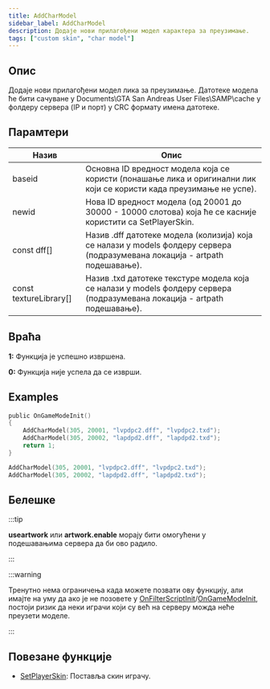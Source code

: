 ```yaml
---
title: AddCharModel
sidebar_label: AddCharModel
description: Додаје нови прилагођени модел карактера за преузимање.
tags: ["custom skin", "char model"]
---
```


<VersionWarnSR version='SA-MP 0.3.DL R1' />

## Опис

Додаје нови прилагођени модел лика за преузимање. Датотеке модела ће бити сачуване у Documents\GTA San Andreas User Files\SAMP\cache у фолдеру сервера (IP и порт) у CRC формату имена датотеке.

## Парамтери

| Назив                   | Опис                                                                                                    |
| ---------------------- | -------------------------------------------------------------------------------------------------------------- |
| baseid                 | Основна ID вредност модела која се користи (понашање лика и оригинални лик који се користи када преузимање не успе). |
| newid                  | Нова ID вредност модела (од 20001 до 30000 - 10000 слотова) која ће се касније користити са SetPlayerSkin.             |
| const dff[]            | Назив .dff датотеке модела (колизија) која се налази у models фолдеру сервера (подразумевана локација - artpath подешавање).            |
| const textureLibrary[] | Назив .txd датотеке текстуре модела која се налази у models фолдеру сервера (подразумевана локација - artpath подешавање).              |

## Враћа

**1:** Функција је успешно извршена.

**0:** Функција није успела да се изврши.

## Examples

```c
public OnGameModeInit()
{
    AddCharModel(305, 20001, "lvpdpc2.dff", "lvpdpc2.txd");
    AddCharModel(305, 20002, "lapdpd2.dff", "lapdpd2.txd");
    return 1;
}
```

```c
AddCharModel(305, 20001, "lvpdpc2.dff", "lvpdpc2.txd");
AddCharModel(305, 20002, "lapdpd2.dff", "lapdpd2.txd");
```

## Белешке

:::tip

**useartwork** или **artwork.enable** морају бити омогућени у подешавањима сервера да би ово радило.

:::

:::warning

Тренутно нема ограничења када можете позвати ову функцију, али имајте на уму да ако је не позовете у [OnFilterScriptInit](../callbacks/OnFilterScriptInit)/[OnGameModeInit](../callbacks/OnGameModeInit), постоји ризик да неки играчи који су већ на серверу можда неће преузети моделе.

:::

## Повезане функције

- [SetPlayerSkin](SetPlayerSkin): Поставља скин играчу.
